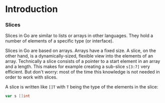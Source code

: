 # Introduction

### Slices

Slices in Go are similar to lists or arrays in other languages. They hold a number of elements of a specific type (or interface).

Slices in Go are based on arrays. Arrays have a fixed size. A slice, on the other hand, is a dynamically-sized, flexible view into the elements of an array.
Technically a slice consists of a pointer to a start element in an array and a length. This makes for example creating a sub-slice `s[3:7]` very efficient.
But don't worry: most of the time this knowledge is not needed in order to work with slices.

A slice is written like `[]T` with `T` being the type of the elements in the slice:

```go
var s []int
```
